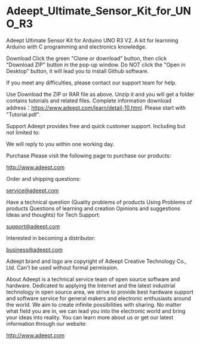 # Adeept_Ultimate_Sensor_Kit_for_UNO_R3

Adeept Ultimate Sensor Kit for Arduino UNO R3 V2. A kit for learnning Arduino with C programming and electronics knowledge.

Download Click the green "Clone or download" button, then click "Download ZIP" button in the pop-up window. Do NOT click the "Open in Desktop" button, it will lead you to install Github software.

If you meet any difficulties, please contact our support team for help.

Use Download the ZIP or RAR file as above. Unzip it and you will get a folder contains tutorials and related files. Complete information download address：https://www.adeept.com/learn/detail-10.html. Please start with "Tutorial.pdf".

Support Adeept provides free and quick customer support. Including but not limited to:

We will reply to you within one working day.

Purchase Please visit the following page to purchase our products:

http://www.adeept.com

Order and shipping questions:

service@adeept.com

Have a technical question (Quality problems of products Using Problems of products Questions of learning and creation Opinions and suggestions Ideas and thoughts) for Tech Support:

support@adeept.com

Interested in becoming a distributor:

business@adeept.com

Adeept brand and logo are copyright of Adeept Creative Technology Co., Ltd. Can't be used without formal permission.

About Adeept is a technical service team of open source software and hardware. Dedicated to applying the Internet and the latest industrial technology in open source area, we strive to provide best hardware support and software service for general makers and electronic enthusiasts around the world. We aim to create infinite possibilities with sharing. No matter what field you are in, we can lead you into the electronic world and bring your ideas into reality. You can learn more about us or get our latest information through our website:

http://www.adeept.com
